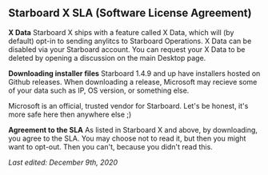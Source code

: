 ## Starboard X SLA (Software License Agreement)

**X Data**
Starboard X ships with a feature called X Data, which will (by default) opt-in to sending anylitcs to Starboard Operations.
X Data can be disabled via your Starboard account. You can request your X Data to be deleted by opening a discussion on the main Desktop
page.

**Downloading installer files**
Starboard 1.4.9 and up have installers hosted on Github releases. When downloading a release, Microsoft may recieve some of your data such
as IP, OS version, or something else.

Microsoft is an official, trusted vendor for Starboard. Let's be honest, it's more safe here then anywhere else ;)

**Agreement to the SLA**
As listed in Starboard X and above, by downloading, you agree to the SLA. You may choose not to read it, but then you might want to opt-out. Then you can't, because
you didn't read this.


*Last edited: December 9th, 2020*
